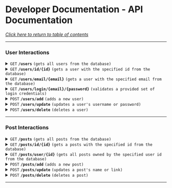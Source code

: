 # Developer Documentation - API Documentation
*[Click here to return to table of contents](../home.md)*

------------------------------------------------------------------------------------------

### User Interactions

<details>
    <summary>
        <code>GET</code>
        <code><b>/users</b></code>
        <code>(gets all users from the database)</code>
    </summary>

##### Parameters

> None

##### Responses

> | http code | content-type | response |
> |---|---|---|
> | `200` | `text/plain;charset=UTF-8` | JSON String |

##### Code Snippets

<details>
    <summary>
        <code>cURL</code>
    </summary>
    
> ```javascript
>  curl --location 'https://poste-388415.uc.r.appspot.com/users'
> ```
</details>

<details>
    <summary>
        <code>Java - OkHttp</code>
    </summary>
    
> ```java
> OkHttpClient client = new OkHttpClient().newBuilder()
>   .build();
> Request request = new Request.Builder()
>   .url("https://poste-388415.uc.r.appspot.com/users")
>   .build();
> Response response = client.newCall(request).execute();
> ```
</details>

<br>
<br>

</details>



<details>
    <summary>
        <code>GET</code>
        <code><b>/users/id/{id}</b></code>
        <code>(gets a user with the specified id from the database)</code>
    </summary>

##### Parameters

> | name | type | data type | description |
> |---|---|---|---|
> | `id` |  required | int ($int64) | The specific user id |

##### Responses

> | http code | content-type | response |
> |---|---|---|
> | `200` | `text/plain;charset=UTF-8` | JSON String |
> | `400` | `application/json` | JSON String |

##### Code Snippets

<details>
    <summary>
        <code>cURL</code>
    </summary>
    
> ```javascript
>  curl --location 'https://poste-388415.uc.r.appspot.com/users/id/1'
> ```
</details>

<details>
    <summary>
        <code>Java - OkHttp</code>
    </summary>
    
> ```java
>  OkHttpClient client = new OkHttpClient().newBuilder()
>    .build();
>  Request request = new Request.Builder()
>    .url("https://poste-388415.uc.r.appspot.com/users/id/1")
>    .build();
>  Response response = client.newCall(request).execute();
> ```
</details>

<br>
<br>

</details>



<details>
    <summary>
        <code>GET</code>
        <code><b>/users/email/{email}</b></code>
        <code>(gets a user with the specified email from the database)</code>
    </summary>

##### Parameters

> | name | type | data type | description |
> |---|---|---|---|
> | `email` |  required | string | The specific user email |

##### Responses

> | http code | content-type | response |
> |---|---|---|
> | `200` | `text/plain;charset=UTF-8` | JSON String |
> | `400` | `application/json` | JSON String |

##### Code Snippets

<details>
    <summary>
        <code>cURL</code>
    </summary>
    
> ```javascript
>  curl --location 'https://poste-388415.uc.r.appspot.com/users/email/example@email.com'
> ```
</details>

<details>
    <summary>
        <code>Java - OkHttp</code>
    </summary>
    
> ```java
> OkHttpClient client = new OkHttpClient().newBuilder()
>   .build();
> Request request = new Request.Builder()
>   .url("https://poste-388415.uc.r.appspot.com/users/email/example@email.com")
>   .build();
> Response response = client.newCall(request).execute();
> ```
</details>

<br>
<br>

</details>



<details>
    <summary>
        <code>GET</code>
        <code><b>/users/login/{email}/{password}</b></code>
        <code>(validates a provided set of login credentials)</code>
    </summary>

##### Parameters

> | name | type | data type | description |
> |---|---|---|---|
> | `email` |  required | string | The specific user email |
> | `password` |  required | string | The specific user password |

##### Responses

> | http code | content-type | response |
> |---|---|---|
> | `200` | `text/plain;charset=UTF-8` | JSON String |
> | `400` | `application/json` | JSON String |

##### Code Snippets

<details>
    <summary>
        <code>cURL</code>
    </summary>
    
> ```javascript
>  curl --location 'https://poste-388415.uc.r.appspot.com/users/login/example@email.com/passw0rd'
> ```
</details>

<details>
    <summary>
        <code>Java - OkHttp</code>
    </summary>
    
> ```java
> OkHttpClient client = new OkHttpClient().newBuilder()
>   .build();
> Request request = new Request.Builder()
>   .url("https://poste-388415.uc.r.appspot.com/users/login/example@email.com/passw0rd")
>   .build();
> Response response = client.newCall(request).execute();
> ```
</details>

<br>
<br>

</details>



<details>
    <summary>
        <code>POST</code>
        <code><b>/users/add</b></code>
        <code>(adds a new user)</code>
    </summary>

##### Parameters

> | name | type | data type | description |
> |---|---|---|---|
> | `username` |  required | string | New user's username |
> | `email` |  required | string | New user's email |
> | `password` |  required | string | New user's password |

##### Responses

> | http code | content-type | response |
> |---|---|---|
> | `201` | `text/plain;charset=UTF-8` | JSON String |
> | `200` | `text/plain;charset=UTF-8` | JSON String |
> | `400` | `application/json` | JSON String |

##### Code Snippets

<details>
    <summary>
        <code>cURL</code>
    </summary>
    
> ```javascript
> curl --location 'https://poste-388415.uc.r.appspot.com/users/add' \
> --header 'Content-Type: application/x-www-form-urlencoded' \
> --data-urlencode 'email=example@email.com' \
> --data-urlencode 'username=DemoUser' \
> --data-urlencode 'password=passw0rd'
> ```
</details>

<br>
<br>

</details>



<details>
    <summary>
        <code>POST</code>
        <code><b>/users/update</b></code>
        <code>(updates a user's username or password)</code>
    </summary>

##### Parameters

> | name | type | data type | description |
> |---|---|---|---|
> | `username` |  required | string | The user's new username |
> | `email` |  required | string | The email of the targeted user |
> | `password` |  required | string | New user's new password |

##### Responses

> | http code | content-type | response |
> |---|---|---|
> | `201` | `text/plain;charset=UTF-8` | JSON String |
> | `400` | `application/json` | JSON String |

##### Code Snippets

<details>
    <summary>
        <code>cURL</code>
    </summary>
    
> ```javascript
> curl --location 'https://poste-388415.uc.r.appspot.com/users/update' \
> --header 'Content-Type: application/x-www-form-urlencoded' \
> --data-urlencode 'email=example@email.com' \
> --data-urlencode 'username=DemoUser' \
> --data-urlencode 'password=passw0rd'
> ```
</details>

<br>
<br>

</details>

<details>
    <summary>
        <code>POST</code>
        <code><b>/users/delete</b></code>
        <code>(deletes a user)</code>
    </summary>

##### Parameters

> | name | type | data type | description |
> |---|---|---|---|
> | `email` |  required | string | The email of the targeted user |
> | `password` |  required | string | The password of the targeted user |

##### Responses

> | http code | content-type | response |
> |---|---|---|
> | `201` | `text/plain;charset=UTF-8` | JSON String |
> | `400` | `application/json` | JSON String |

##### Code Snippets

<details>
    <summary>
        <code>cURL</code>
    </summary>
    
> ```javascript
> curl --location 'https://poste-388415.uc.r.appspot.com/users/delete' \
> --header 'Content-Type: application/x-www-form-urlencoded' \
> --data-urlencode 'email=example@email.com' \
> --data-urlencode 'password=passw0rd'
> ```
</details>

<br>
<br>

</details>

------------------------------------------------------------------------------------------

### Post Interactions

<details>
    <summary>
        <code>GET</code>
        <code><b>/posts</b></code>
        <code>(gets all posts from the database)</code>
    </summary>

##### Parameters

> None

##### Responses

> | http code | content-type | response |
> |---|---|---|
> | `200` | `text/plain;charset=UTF-8` | JSON String |

##### Code Snippets

<details>
    <summary>
        <code>cURL</code>
    </summary>
    
> ```javascript
>  curl --location 'https://poste-388415.uc.r.appspot.com/posts'
> ```
</details>

<br>
<br>

</details>



<details>
    <summary>
        <code>GET</code>
        <code><b>/posts/id/{id}</b></code>
        <code>(gets a posts with the specified id from the database)</code>
    </summary>

##### Parameters

> | name | type | data type | description |
> |---|---|---|---|
> | `id` |  required | int ($int64) | The specific post id |

##### Responses

> | http code | content-type | response |
> |---|---|---|
> | `200` | `text/plain;charset=UTF-8` | JSON String |
> | `400` | `application/json` | JSON String |

##### Code Snippets

<details>
    <summary>
        <code>cURL</code>
    </summary>
    
> ```javascript
>  curl --location 'https://poste-388415.uc.r.appspot.com/posts/id/1'
> ```
</details>

<details>
    <summary>
        <code>Java - OkHttp</code>
    </summary>
    
> ```java
>  OkHttpClient client = new OkHttpClient().newBuilder()
>    .build();
>  Request request = new Request.Builder()
>    .url("https://poste-388415.uc.r.appspot.com/posts/id/1")
>    .build();
>  Response response = client.newCall(request).execute();
> ```
</details>

<br>
<br>

</details>



<details>
    <summary>
        <code>GET</code>
        <code><b>/posts/user/{id}</b></code>
        <code>(gets all posts owned by the specified user id from the database)</code>
    </summary>

##### Parameters

> | name | type | data type | description |
> |---|---|---|---|
> | `id` |  required | int ($int64) | The specific user id |

##### Responses

> | http code | content-type | response |
> |---|---|---|
> | `200` | `text/plain;charset=UTF-8` | JSON String |
> | `400` | `application/json` | JSON String |

##### Code Snippets

<details>
    <summary>
        <code>cURL</code>
    </summary>
    
> ```javascript
>  curl --location 'https://poste-388415.uc.r.appspot.com/posts/user/1'
> ```
</details>

<details>
    <summary>
        <code>Java - OkHttp</code>
    </summary>
    
> ```java
>  OkHttpClient client = new OkHttpClient().newBuilder()
>    .build();
>  Request request = new Request.Builder()
>    .url("https://poste-388415.uc.r.appspot.com/posts/user/1")
>    .build();
>  Response response = client.newCall(request).execute();
> ```
</details>

<br>
<br>

</details>



<details>
    <summary>
        <code>POST</code>
        <code><b>/posts/add</b></code>
        <code>(adds a new post)</code>
    </summary>

##### Parameters

> | name | type | data type | description |
> |---|---|---|---|
> | `name` |  required | string | The name of the new post |
> | `link` |  required | string | The link for the new post |
> | `ownerId` |  required | int | The user ID of the post owner |

##### Responses

> | http code | content-type | response |
> |---|---|---|
> | `201` | `text/plain;charset=UTF-8` | JSON String |
> | `200` | `text/plain;charset=UTF-8` | JSON String |
> | `400` | `application/json` | JSON String |

##### Code Snippets

<details>
    <summary>
        <code>cURL</code>
    </summary>
    
> ```javascript
> curl --location 'https://poste-388415.uc.r.appspot.com/users/add' \
> --header 'Content-Type: application/x-www-form-urlencoded' \
> --data-urlencode 'email=example@email.com' \
> --data-urlencode 'username=DemoUser' \
> --data-urlencode 'password=passw0rd'
> ```
</details>

<br>
<br>

</details>



<details>
    <summary>
        <code>POST</code>
        <code><b>/posts/update</b></code>
        <code>(updates a post's name or link)</code>
    </summary>

##### Parameters

> | name | type | data type | description |
> |---|---|---|---|
> | `id` |  required | int | The id of the post to update |
> | `name` |  required | string | The post's new name |
> | `link` |  required | string | The post's new link |
> | `ownerId` |  required | int | The post's new ownerId |

##### Responses

> | http code | content-type | response |
> |---|---|---|
> | `201` | `text/plain;charset=UTF-8` | JSON String |
> | `400` | `application/json` | JSON String |

##### Code Snippets

<details>
    <summary>
        <code>cURL</code>
    </summary>
    
> ```javascript
> curl --location 'https://poste-388415.uc.r.appspot.com/users/update' \
> --header 'Content-Type: application/x-www-form-urlencoded' \
> --data-urlencode 'email=example@email.com' \
> --data-urlencode 'username=DemoUser' \
> --data-urlencode 'password=passw0rd'
> ```
</details>

<br>
<br>

</details>

<details>
    <summary>
        <code>POST</code>
        <code><b>/posts/delete</b></code>
        <code>(deletes a post)</code>
    </summary>

##### Parameters

> | name | type | data type | description |
> |---|---|---|---|
> | `id` |  required | int | The id of the post to delete |

##### Responses

> | http code | content-type | response |
> |---|---|---|
> | `201` | `text/plain;charset=UTF-8` | JSON String |
> | `400` | `application/json` | JSON String |

##### Code Snippets

<details>
    <summary>
        <code>cURL</code>
    </summary>
    
> ```javascript
> curl --location 'https://poste-388415.uc.r.appspot.com/users/delete' \
> --header 'Content-Type: application/x-www-form-urlencoded' \
> --data-urlencode 'email=example@email.com' \
> --data-urlencode 'password=passw0rd'
> ```
</details>

<br>
<br>

</details>

------------------------------------------------------------------------------------------